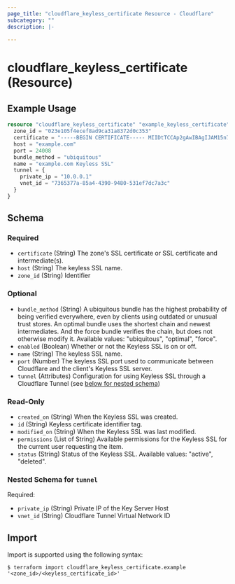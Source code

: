 ```yaml
---
page_title: "cloudflare_keyless_certificate Resource - Cloudflare"
subcategory: ""
description: |-
  
---
```


# cloudflare_keyless_certificate (Resource)



## Example Usage

```terraform
resource "cloudflare_keyless_certificate" "example_keyless_certificate" {
  zone_id = "023e105f4ecef8ad9ca31a8372d0c353"
  certificate = "-----BEGIN CERTIFICATE----- MIIDtTCCAp2gAwIBAgIJAM15n7fdxhRtMA0GCSqGSIb3DQEBBQUAMEUxCzAJBgNV BAYTAlVTMRMwEQYDVQQIEwpTb21lLVN0YXRlMSEwHwYDVQQKExhJbnRlcm5ldCBX aWRnaXRzIFB0eSBMdGQwHhcNMTQwMzExMTkyMTU5WhcNMTQwNDEwMTkyMTU5WjBF MQswCQYDVQQGEwJVUzETMBEGA1UECBMKU29tZS1TdGF0ZTEhMB8GA1UEChMYSW50 ZXJuZXQgV2lkZ2l0cyBQdHkgTHRkMIIBIjANBgkqhkiG9w0BAQEFAAOCAQ8AMIIB CgKCAQEAvq3sKsHpeduJHimOK+fvQdKsI8z8A05MZyyLp2/R/GE8FjNv+hkVY1WQ LIyTNNQH7CJecE1nbTfo8Y56S7x/rhxC6/DJ8MIulapFPnorq46KU6yRxiM0MQ3N nTJHlHA2ozZta6YBBfVfhHWl1F0IfNbXCLKvGwWWMbCx43OfW6KTkbRnE6gFWKuO fSO5h2u5TaWVuSIzBvYs7Vza6m+gtYAvKAJV2nSZ+eSEFPDo29corOy8+huEOUL8 5FAw4BFPsr1TlrlGPFitduQUHGrSL7skk1ESGza0to3bOtrodKei2s9bk5MXm7lZ qI+WZJX4Zu9+mzZhc9pCVi8r/qlXuQIDAQABo4GnMIGkMB0GA1UdDgQWBBRvavf+ sWM4IwKiH9X9w1vl6nUVRDB1BgNVHSMEbjBsgBRvavf+sWM4IwKiH9X9w1vl6nUV RKFJpEcwRTELMAkGA1UEBhMCVVMxEzARBgNVBAgTClNvbWUtU3RhdGUxITAfBgNV BAoTGEludGVybmV0IFdpZGdpdHMgUHR5IEx0ZIIJAM15n7fdxhRtMAwGA1UdEwQF MAMBAf8wDQYJKoZIhvcNAQEFBQADggEBABY2ZzBaW0dMsAAT7tPJzrVWVzQx6KU4 UEBLudIlWPlkAwTnINCWR/8eNjCCmGA4heUdHmazdpPa8RzwOmc0NT1NQqzSyktt vTqb4iHD7+8f9MqJ9/FssCfTtqr/Qst/hGH4Wmdf1EJ/6FqYAAb5iRlPgshFZxU8 uXtA8hWn6fK6eISD9HBdcAFToUvKNZ1BIDPvh9f95Ine8ar6yGd56TUNrHR8eHBs ESxz5ddVR/oWRysNJ+aGAyYqHS8S/ttmC7r4XCAHqXptkHPCGRqkAhsterYhd4I8 /cBzejUobNCjjHFbtkAL/SjxZOLW+pNkZwfeYdM8iPkD54Uua1v2tdw= -----END CERTIFICATE-----"
  host = "example.com"
  port = 24008
  bundle_method = "ubiquitous"
  name = "example.com Keyless SSL"
  tunnel = {
    private_ip = "10.0.0.1"
    vnet_id = "7365377a-85a4-4390-9480-531ef7dc7a3c"
  }
}
```

<!-- schema generated by tfplugindocs -->
## Schema

### Required

- `certificate` (String) The zone's SSL certificate or SSL certificate and intermediate(s).
- `host` (String) The keyless SSL name.
- `zone_id` (String) Identifier

### Optional

- `bundle_method` (String) A ubiquitous bundle has the highest probability of being verified everywhere, even by clients using outdated or unusual trust stores. An optimal bundle uses the shortest chain and newest intermediates. And the force bundle verifies the chain, but does not otherwise modify it.
Available values: "ubiquitous", "optimal", "force".
- `enabled` (Boolean) Whether or not the Keyless SSL is on or off.
- `name` (String) The keyless SSL name.
- `port` (Number) The keyless SSL port used to communicate between Cloudflare and the client's Keyless SSL server.
- `tunnel` (Attributes) Configuration for using Keyless SSL through a Cloudflare Tunnel (see [below for nested schema](#nestedatt--tunnel))

### Read-Only

- `created_on` (String) When the Keyless SSL was created.
- `id` (String) Keyless certificate identifier tag.
- `modified_on` (String) When the Keyless SSL was last modified.
- `permissions` (List of String) Available permissions for the Keyless SSL for the current user requesting the item.
- `status` (String) Status of the Keyless SSL.
Available values: "active", "deleted".

<a id="nestedatt--tunnel"></a>
### Nested Schema for `tunnel`

Required:

- `private_ip` (String) Private IP of the Key Server Host
- `vnet_id` (String) Cloudflare Tunnel Virtual Network ID

## Import

Import is supported using the following syntax:

```shell
$ terraform import cloudflare_keyless_certificate.example '<zone_id>/<keyless_certificate_id>'
```
